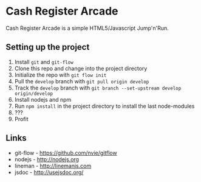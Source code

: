 # Cash Register Arcade

Cash Register Arcade is a simple HTML5/Javascript Jump'n'Run.

## Setting up the project

1. Install `git` and `git-flow`
2. Clone this repo and change into the project directory
3. Initialize the repo with `git flow init`
4. Pull the `develop` branch with `git pull origin develop`
5. Track the `develop` branch with `git branch --set-­ups­tream develop origin­/de­velop`
6. Install nodejs and npm
7. Run `npm install` in the project directory to install the last node-modules
8. ???
9. Profit

## Links

* git-flow - https://github.com/nvie/gitflow
* nodejs - http://nodejs.org
* lineman - http://linemanjs.com
* jsdoc - http://usejsdoc.org/
